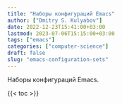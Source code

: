 ```yaml
---
title: "Наборы конфигураций Emacs"
author: ["Dmitry S. Kulyabov"]
date: 2022-12-23T15:41:00+03:00
lastmod: 2023-07-06T15:15:00+03:00
tags: ["emacs"]
categories: ["computer-science"]
draft: false
slug: "emacs-configuration-sets"
---
```


Наборы конфигураций Emacs.

<!--more-->

{{< toc >}}
